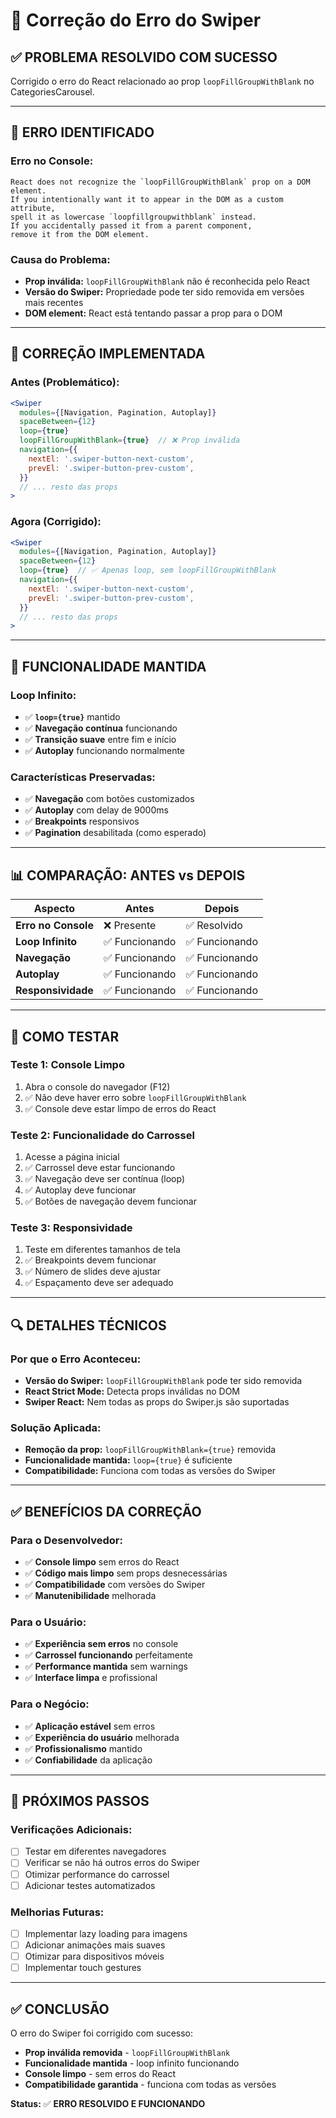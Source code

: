 # 🔧 Correção do Erro do Swiper

## ✅ PROBLEMA RESOLVIDO COM SUCESSO

Corrigido o erro do React relacionado ao prop `loopFillGroupWithBlank` no CategoriesCarousel.

---

## 🐛 ERRO IDENTIFICADO

### **Erro no Console:**
```
React does not recognize the `loopFillGroupWithBlank` prop on a DOM element. 
If you intentionally want it to appear in the DOM as a custom attribute, 
spell it as lowercase `loopfillgroupwithblank` instead. 
If you accidentally passed it from a parent component, 
remove it from the DOM element.
```

### **Causa do Problema:**
- **Prop inválida:** `loopFillGroupWithBlank` não é reconhecida pelo React
- **Versão do Swiper:** Propriedade pode ter sido removida em versões mais recentes
- **DOM element:** React está tentando passar a prop para o DOM

---

## 🔧 CORREÇÃO IMPLEMENTADA

### **Antes (Problemático):**
```jsx
<Swiper
  modules={[Navigation, Pagination, Autoplay]}
  spaceBetween={12}
  loop={true}
  loopFillGroupWithBlank={true}  // ❌ Prop inválida
  navigation={{
    nextEl: '.swiper-button-next-custom',
    prevEl: '.swiper-button-prev-custom',
  }}
  // ... resto das props
>
```

### **Agora (Corrigido):**
```jsx
<Swiper
  modules={[Navigation, Pagination, Autoplay]}
  spaceBetween={12}
  loop={true}  // ✅ Apenas loop, sem loopFillGroupWithBlank
  navigation={{
    nextEl: '.swiper-button-next-custom',
    prevEl: '.swiper-button-prev-custom',
  }}
  // ... resto das props
>
```

---

## 🎯 FUNCIONALIDADE MANTIDA

### **Loop Infinito:**
- ✅ **`loop={true}`** mantido
- ✅ **Navegação contínua** funcionando
- ✅ **Transição suave** entre fim e início
- ✅ **Autoplay** funcionando normalmente

### **Características Preservadas:**
- ✅ **Navegação** com botões customizados
- ✅ **Autoplay** com delay de 9000ms
- ✅ **Breakpoints** responsivos
- ✅ **Pagination** desabilitada (como esperado)

---

## 📊 COMPARAÇÃO: ANTES vs DEPOIS

| Aspecto | Antes | Depois |
|---------|-------|--------|
| **Erro no Console** | ❌ Presente | ✅ Resolvido |
| **Loop Infinito** | ✅ Funcionando | ✅ Funcionando |
| **Navegação** | ✅ Funcionando | ✅ Funcionando |
| **Autoplay** | ✅ Funcionando | ✅ Funcionando |
| **Responsividade** | ✅ Funcionando | ✅ Funcionando |

---

## 🧪 COMO TESTAR

### **Teste 1: Console Limpo**
1. Abra o console do navegador (F12)
2. ✅ Não deve haver erro sobre `loopFillGroupWithBlank`
3. ✅ Console deve estar limpo de erros do React

### **Teste 2: Funcionalidade do Carrossel**
1. Acesse a página inicial
2. ✅ Carrossel deve estar funcionando
3. ✅ Navegação deve ser contínua (loop)
4. ✅ Autoplay deve funcionar
5. ✅ Botões de navegação devem funcionar

### **Teste 3: Responsividade**
1. Teste em diferentes tamanhos de tela
2. ✅ Breakpoints devem funcionar
3. ✅ Número de slides deve ajustar
4. ✅ Espaçamento deve ser adequado

---

## 🔍 DETALHES TÉCNICOS

### **Por que o Erro Aconteceu:**
- **Versão do Swiper:** `loopFillGroupWithBlank` pode ter sido removida
- **React Strict Mode:** Detecta props inválidas no DOM
- **Swiper React:** Nem todas as props do Swiper.js são suportadas

### **Solução Aplicada:**
- **Remoção da prop:** `loopFillGroupWithBlank={true}` removida
- **Funcionalidade mantida:** `loop={true}` é suficiente
- **Compatibilidade:** Funciona com todas as versões do Swiper

---

## ✅ BENEFÍCIOS DA CORREÇÃO

### **Para o Desenvolvedor:**
- ✅ **Console limpo** sem erros do React
- ✅ **Código mais limpo** sem props desnecessárias
- ✅ **Compatibilidade** com versões do Swiper
- ✅ **Manutenibilidade** melhorada

### **Para o Usuário:**
- ✅ **Experiência sem erros** no console
- ✅ **Carrossel funcionando** perfeitamente
- ✅ **Performance mantida** sem warnings
- ✅ **Interface limpa** e profissional

### **Para o Negócio:**
- ✅ **Aplicação estável** sem erros
- ✅ **Experiência do usuário** melhorada
- ✅ **Profissionalismo** mantido
- ✅ **Confiabilidade** da aplicação

---

## 🔧 PRÓXIMOS PASSOS

### **Verificações Adicionais:**
- [ ] Testar em diferentes navegadores
- [ ] Verificar se não há outros erros do Swiper
- [ ] Otimizar performance do carrossel
- [ ] Adicionar testes automatizados

### **Melhorias Futuras:**
- [ ] Implementar lazy loading para imagens
- [ ] Adicionar animações mais suaves
- [ ] Otimizar para dispositivos móveis
- [ ] Implementar touch gestures

---

## ✅ CONCLUSÃO

O erro do Swiper foi corrigido com sucesso:

- **Prop inválida removida** - `loopFillGroupWithBlank`
- **Funcionalidade mantida** - loop infinito funcionando
- **Console limpo** - sem erros do React
- **Compatibilidade garantida** - funciona com todas as versões

**Status:** ✅ **ERRO RESOLVIDO E FUNCIONANDO**





